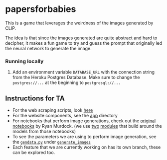 # papersforbabies

This is a game that leverages the weirdness of the images generated by CLIP.

The idea is that since the images generated are quite abstract and hard to decipher,
it makes a fun game to try and guess the prompt that originally led the neural network
to generate the image.

### Running locally

1. Add an environment variable `DATABASE_URL` with the connection string from the Heroku Postgres Database. Make sure to change the `postgres://...` at the beginning to `postgresql://...`


## Instructions for TA

- For the web scraping scripts, look [here](data_gathering/scrapers)
- For the website components, see the [app](app) directory
- For notebooks that perform image generations, check out the [original](https://colab.research.google.com/drive/1FoHdqoqKntliaQKnMoNs3yn5EALqWtvP) [notebooks](https://colab.research.google.com/drive/1NCceX2mbiKOSlAd_o7IU7nA9UskKN5WR?usp=sharing) by Ryan Murdock. (we use [two](https://github.com/lucidrains/deep-daze) [modules](https://github.com/lucidrains/big-sleep) that build around the models from those notebooks)
- To see the parameters we are using to perform image generation, see the [`gendata.py`](../generate_images/gendata.py) under [`generate_images`](../../tree/generate_images)
- Each feature that we are currently working on has its own branch, these can be explored too.  
